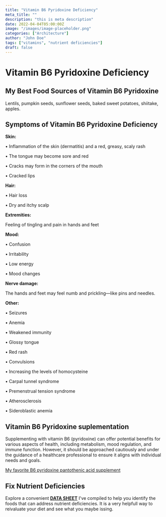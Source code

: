 ```yaml
---
title: "Vitamin B6 Pyridoxine Deficiency"
meta_title: ""
description: "this is meta description"
date: 2022-04-04T05:00:00Z
image: "/images/image-placeholder.png"
categories: ["Architecture"]
author: "John Doe"
tags: ["vitamins", "nutrient deficiencies"]
draft: false
---
```

<h1>Vitamin B6 Pyridoxine Deficiency</h1>
            <h2>My Best Food Sources of Vitamin B6 Pyridoxine</h2>
          <p>
           Lentils, pumpkin seeds, sunflower seeds, baked sweet potatoes, shiitake, apples.
</p>
<h2>Symptoms of Vitamin B6 Pyridoxine Deficiency</h2>
<p><b>Skin:</b></p>
<p>&bull; Inflammation of the skin (dermatitis) and a red, greasy, scaly rash</p>
<p>&bull; The tongue may become sore and red</p>
 <p>&bull; Cracks may form in the corners of the mouth</p>
 <p>&bull; Cracked lips</p>
<p><b>Hair:</b></p><p>&bull; Hair loss</p>
 <p>&bull; Dry and itchy scalp</p>
 <p><b>Extremities:</b></p><p>Feeling of tingling and pain in hands and feet</p>
 <p><b>Mood:</b></p>
  <p>&bull; Confusion</p>
  <p>&bull; Irritability</p>
  <p>&bull; Low energy</p>
  <p>&bull; Mood changes</p>
 <p><b>Nerve damage:</b></p><p>The hands and feet may feel numb and prickling—like pins and needles.</p>
<p><b>Other:</b></p>
<p>&bull;  Seizures</p>
 <p>&bull;  Anemia</p>
 <p>&bull;  Weakened immunity</p>
 <p>&bull;  Glossy tongue</p>
 <p>&bull;  Red rash</p>
 <p>&bull;  Convulsions</p>
 <p>&bull;  Increasing the levels of homocysteine</p>
 <p>&bull;  Carpal tunnel syndrome</p>
 <p>&bull;  Premenstrual tension syndrome</p>
 <p>&bull;  Atherosclerosis</p>
 <p>&bull;  Sideroblastic anemia
</p>
<h2>Vitamin B6 Pyridoxine suplementation</h2>
  <p>Supplementing with vitamin B6 (pyridoxine) can offer potential benefits for various aspects of health, including metabolism, mood regulation, and immune function. However, it should be approached cautiously and under the guidance of a healthcare professional to ensure it aligns with individual needs and goals.</p>
 <p><a target="_blank" href="https://www.amazon.com/Organic-Vitamin-Complex-Liquid-Absorption/dp/B08221NY2L/ref=sr_1_5?crid=6HHLNQZP0MTM&amp;keywords=b+complex+supplement+dropper&amp;qid=1695565572&amp;sprefix=b+complex+suplement+dropper%252Caps%252C124&amp;sr=8-5&_encoding=UTF8&tag=irinawink-20&linkCode=ur2&linkId=61b160aed187f794c7c6b0803103feaa&camp=1789&creative=9325">My favorite B6 pyridoxine pantothenic acid supplement</a></p>
<h2>Fix Nutrient Deficiencies</h2><p>Explore a convenient <a title="fix nutritional deficiencies with a data sheet" href="../nutrients-in-healthy-foods.html"  target="_blank"><b>DATA SHEET</b></a> I've compiled to help you identify the foods that can address nutrient deficiencies. It is a very helpfull way to reivaluate your diet and see what you maybe issing.</p>